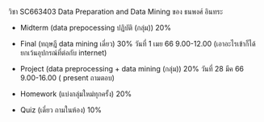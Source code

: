 วิชา SC663403 Data Preparation and Data Mining ของ ธนพงศ์ อินทระ

* Midterm (data prepocessing ปฏิบัติ (กลุ่ม)) 20%

* Final (ทฤษฎี data mining เดี่ยว) 30% วันที่ 1 เมย 66 9.00-12.00 (เอาอะไรเข้าก็ได้ ยกเว้นอุปกรณ์ที่ต่อกับ internet)

* Project (data preprocessing + data mining (กลุ่ม)) 20% วันที่ 28 มีค 66 9.00-16.00 ( present ถามตอบ)

* Homework (แบ่งกลุ่มใหม่ทุกครั้ง) 20%

* Quiz (เดี่ยว ถามในห้อง) 10%
